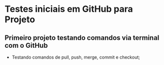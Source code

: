 # Testes iniciais em GitHub para Projeto
## Primeiro projeto testando comandos via terminal com o GitHub
 - Testando comandos de pull, push, merge, commit e checkout;